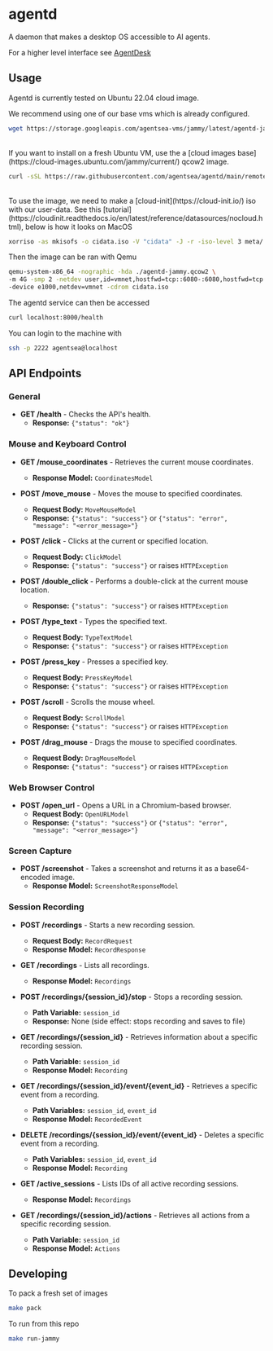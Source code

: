 # agentd

A daemon that makes a desktop OS accessible to AI agents.

For a higher level interface see [AgentDesk](https://github.com/agentsea/agentdesk)

## Usage

Agentd is currently tested on Ubuntu 22.04 cloud image.

We recommend using one of our base vms which is already configured.

```bash
wget https://storage.googleapis.com/agentsea-vms/jammy/latest/agentd-jammy.qcow2
```

</br>
If you want to install on a fresh Ubuntu VM, use the a [cloud images base](https://cloud-images.ubuntu.com/jammy/current/) qcow2 image.

```bash
curl -sSL https://raw.githubusercontent.com/agentsea/agentd/main/remote_install.sh | sudo bash
```

</br>
To use the image, we need to make a [cloud-init](https://cloud-init.io/) iso with our user-data. See this [tutorial](https://cloudinit.readthedocs.io/en/latest/reference/datasources/nocloud.html), below is how it looks on MacOS

```bash
xorriso -as mkisofs -o cidata.iso -V "cidata" -J -r -iso-level 3 meta/
```

Then the image can be ran with Qemu

```bash
qemu-system-x86_64 -nographic -hda ./agentd-jammy.qcow2 \
-m 4G -smp 2 -netdev user,id=vmnet,hostfwd=tcp::6080-:6080,hostfwd=tcp::8000-:8000,hostfwd=tcp::2222-:22 \
-device e1000,netdev=vmnet -cdrom cidata.iso
```

The agentd service can then be accessed

```bash
curl localhost:8000/health
```

You can login to the machine with

```bash
ssh -p 2222 agentsea@localhost
```

## API Endpoints

### General

- **GET /health** - Checks the API's health.
  - **Response:** `{"status": "ok"}`

### Mouse and Keyboard Control

- **GET /mouse_coordinates** - Retrieves the current mouse coordinates.

  - **Response Model:** `CoordinatesModel`

- **POST /move_mouse** - Moves the mouse to specified coordinates.

  - **Request Body:** `MoveMouseModel`
  - **Response:** `{"status": "success"}` or `{"status": "error", "message": "<error_message>"}`

- **POST /click** - Clicks at the current or specified location.

  - **Request Body:** `ClickModel`
  - **Response:** `{"status": "success"}` or raises `HTTPException`

- **POST /double_click** - Performs a double-click at the current mouse location.

  - **Response:** `{"status": "success"}` or raises `HTTPException`

- **POST /type_text** - Types the specified text.

  - **Request Body:** `TypeTextModel`
  - **Response:** `{"status": "success"}` or raises `HTTPException`

- **POST /press_key** - Presses a specified key.

  - **Request Body:** `PressKeyModel`
  - **Response:** `{"status": "success"}` or raises `HTTPException`

- **POST /scroll** - Scrolls the mouse wheel.

  - **Request Body:** `ScrollModel`
  - **Response:** `{"status": "success"}` or raises `HTTPException`

- **POST /drag_mouse** - Drags the mouse to specified coordinates.
  - **Request Body:** `DragMouseModel`
  - **Response:** `{"status": "success"}` or raises `HTTPException`

### Web Browser Control

- **POST /open_url** - Opens a URL in a Chromium-based browser.
  - **Request Body:** `OpenURLModel`
  - **Response:** `{"status": "success"}` or `{"status": "error", "message": "<error_message>"}`

### Screen Capture

- **POST /screenshot** - Takes a screenshot and returns it as a base64-encoded image.
  - **Response Model:** `ScreenshotResponseModel`

### Session Recording

- **POST /recordings** - Starts a new recording session.

  - **Request Body:** `RecordRequest`
  - **Response Model:** `RecordResponse`

- **GET /recordings** - Lists all recordings.

  - **Response Model:** `Recordings`

- **POST /recordings/{session_id}/stop** - Stops a recording session.

  - **Path Variable:** `session_id`
  - **Response:** None (side effect: stops recording and saves to file)

- **GET /recordings/{session_id}** - Retrieves information about a specific recording session.

  - **Path Variable:** `session_id`
  - **Response Model:** `Recording`

- **GET /recordings/{session_id}/event/{event_id}** - Retrieves a specific event from a recording.

  - **Path Variables:** `session_id`, `event_id`
  - **Response Model:** `RecordedEvent`

- **DELETE /recordings/{session_id}/event/{event_id}** - Deletes a specific event from a recording.

  - **Path Variables:** `session_id`, `event_id`
  - **Response Model:** `Recording`

- **GET /active_sessions** - Lists IDs of all active recording sessions.

  - **Response Model:** `Recordings`

- **GET /recordings/{session_id}/actions** - Retrieves all actions from a specific recording session.
  - **Path Variable:** `session_id`
  - **Response Model:** `Actions`

## Developing

To pack a fresh set of images

```bash
make pack
```

To run from this repo

```bash
make run-jammy
```
